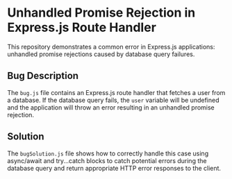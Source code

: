 # Unhandled Promise Rejection in Express.js Route Handler

This repository demonstrates a common error in Express.js applications: unhandled promise rejections caused by database query failures.

## Bug Description

The `bug.js` file contains an Express.js route handler that fetches a user from a database.  If the database query fails, the `user` variable will be undefined and the application will throw an error resulting in an unhandled promise rejection.

## Solution

The `bugSolution.js` file shows how to correctly handle this case using async/await and try...catch blocks to catch potential errors during the database query and return appropriate HTTP error responses to the client.